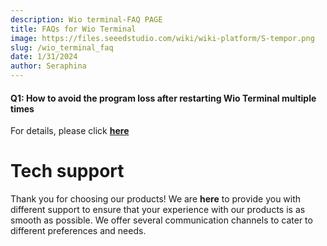 ```yaml
---
description: Wio terminal-FAQ PAGE
title: FAQs for Wio Terminal
image: https://files.seeedstudio.com/wiki/wiki-platform/S-tempor.png
slug: /wio_terminal_faq
date: 1/31/2024
author: Seraphina
---
```



#### Q1: How to avoid the program loss after restarting Wio Terminal multiple times

For details, please click [**here**](https://wiki.seeedstudio.com/Program_loss_by_repeated_power)


# Tech support

Thank you for choosing our products! We are **here** to provide you with different support to ensure that your experience with our products is as smooth as possible. We offer several communication channels to cater to different preferences and needs.

<div class="button_tech_support_container">
<a href="https://forum.seeedstudio.com/" class="button_forum"></a>
<a href="https://www.seeedstudio.com/contacts" class="button_email"></a>
</div>

<div class="button_tech_support_container">
<a href="https://discord.gg/eWkprNDMU7" class="button_discord"></a>
<a href="https://github.com/Seeed-Studio/wiki-documents/discussions/69" class="button_discussion"></a>
</div>

